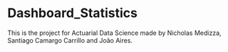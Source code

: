 # Dashboard_Statistics

This is the project for Actuarial Data Science made by Nicholas Medizza, Santiago Camargo Carrillo and João Aires. 